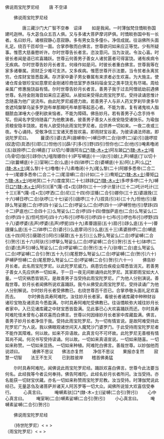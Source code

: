   佛说雨宝陀罗尼经
　　唐 不空译




　　佛说雨宝陀罗尼经

　　　　唐三藏沙门大广智不空奉　诏译
　　如是我闻。一时薄伽梵住憍睒弥国建吒迦林。与大苾刍众五百人俱。又与多诸大菩萨摩诃萨俱。时憍睒弥国中有一长者。名曰妙月。诸根寂静心意寂静。多有男女及多僮仆。净信成就。往诣佛所头面礼足。绕百千匝却住一面。合掌恭敬而白佛言。世尊欲问如来应正等觉。少有所疑事。惟愿大慈垂愍听许。尔时世尊告长者言。恣汝意问。当为汝说。令汝心喜。时彼长者闻是语已欢喜踊跃。世尊云何善男子善女人诸贫匮者可得富饶。诸有疾病令无疾病。尔时世尊告妙月长者言。何缘作如是问。时彼长者重白佛言。世尊我等在家多诸眷属。资财乏少难可支济。又多疾病。惟愿世尊开示法要。当令贫者永离贫穷。仓库财宝皆悉盈满。存济家中妻子男女眷属有来求者必生欢喜。为大施主。使诸仓库金银珍宝如意摩尼金刚诸珍商佉室罗赤珠码瑙金宝之类丰饶无有尽竭。周给亲属广修惠施饶益有情。尔时世尊告妙月长者言。善男子我于过去阿僧祇劫前遇佛世尊。名持金刚海音如来应正遍知。从彼如来受得此雨宝陀罗尼。受持读诵思惟计念随喜为他广说流布。由此陀罗尼威德力故。若善男子人与非人药叉罗刹毕隶多毕舍遮鸠槃拏乌娑多罗迦布单那羯吒布单那等起恶心者。不能为害。复有诸鬼啖人脂髓脓血涕唾大小便利欲来恼者。不能为障碍。佛告妙月。若有善男子心念手持书写。但闻名字受持随喜广为他敷演者。彼善男子善女人长夜安隐受诸快乐。为瑜伽资粮安隐丰饶故。若有人欲受持此雨宝陀罗尼者。应供养一切如来。一夜二夜或三夜。专心诵持。受敬净信三宝诸天悉皆欢喜。即雨财宝谷麦。为彼读诵法师故。即说陀罗尼曰。
　　曩谟(引)婆(去声)誐嚩帝(一)嚩日啰(二合)驮啰(二)娑(引)誐啰捏(奴逸切)具洒(引)耶(三)怛他(引)[薜/子]多(引)野(四引)怛你也(二合)他(引)唵素噜闭(五)跋捺啰(二合)嚩底(丁以切六)瞢誐阿左[口*(隸-木+士)](七)阿左跛[口*(隸-木+士)](八)嗢(鸟骨切)伽(引)跢你(九)嗢陛娜你(十)萨写嚩底(十一)驮(引)娘(上声)嚩底(丁以切十二)驮曩嚩底(十三)室唎(二合)么底(十四)钵啰(二合)婆嚩底(十五)阿(上声)么[口*(隸-木+士)](十六)尾么黎(十七)噜噜(十八)素噜闭(十九)尾么黎(二十)阿娜多悉帝(二合二十一)尾娜多悉帝(二合二十二)尾湿嚩(二合)计如(二十三)鸯矩[口*(隸-木+士)](二十四)瞢矩[口*(隸-木+士)](二十五)地地冥(二十六)度度冥(二十七)跢跢[口*(隸-木+士)](二十八)多啰多啰(二十九)嚩日[口*(隸-木+士)](二合三十)阿(引)[革*(蔑-戍+戊)]跢你(三十一)步计屋计(三十二)吒计吒计(三十三)[革*(蔑-戍+戊)]啰洒(二合)尼(三十四)你涩播(二合引)娜你(三十五)婆誐挽(三十六)嚩日啰(二合)驮啰(三十七)娑(引)誐啰(三十八)捏具(引)衫(三十九)怛他(引)蘖跢么弩娑磨(二合)啰(四十)娑么(二合)啰娑么(二合)啰(四十一)萨嚩怛他(引)孽跢(四十二)萨底也(二合四十三)么弩娑么(二合)啰(四十四)僧伽萨底也(二合)么弩娑么(二合)啰(四十五)怛吒怛吒(四十六)布(引)啰布(引)啰(四十七)布(引)啰也布(引)啰野(四十八)婆啰婆(去声)啰婆(去声)啰抳(四十九)素瞢誐丽(五十)扇(引)跢么底(五十一)瞢誐攞么底(五十二)钵啰(二合)婆(引)么底摩诃(引)么底(五十三)素婆捺啰(二合)嚩底(五十四)阿(引)蘖蹉(引)阿(引)蘖蹉(五十五引)三么野么弩娑么(二合)啰娑嚩(二合引)贺(引五十六)阿驮(引)啰拏么弩娑么(二合)啰娑嚩(二合引)贺(引五十七)钵啰(二合)婆(去声引)嚩么弩娑么(二合)啰娑嚩(二合)贺(引五十八)驮哩(二合)底么弩娑么(二合)啰娑嚩(二合引)贺(五十九引)尾惹野么弩娑么(二合)啰娑嚩(二合)贺(引六十)萨嚩萨怛嚩(二合)尾惹野么弩娑么(二合)啰娑嚩(二合引)贺(引六十一)
　　佛告妙月长者。此名雨宝陀罗尼。以此陀罗尼威力。病患饥俭疾疫业障悉皆消灭。若善男子善女人先应供养一切如来。于一日一夜无间断诵持此陀罗尼。其家即雨宝如大人量。一切灾祸悉皆销灭。是故善男子当受持此雨宝陀罗尼。广为他人分别演说。善哉世尊。妙月长者闻佛所说欢喜踊跃。我今从佛受此雨宝陀罗尼。受持读诵广为他人分别解说。尔时妙月长者受佛教已。右绕世尊百千匝已。合掌恭敬头面礼足欢喜而去。
　　尔时佛告具寿阿难陀。汝往妙月长者家。看彼长者诸库藏中种种财谷诸珍宝物及诸资具今悉盈满。尔时具寿阿难陀受佛教已。往诣憍睒弥大城往妙月长者家中。入已见诸库藏之中财宝悉皆盈满。见此事已心大欢喜踊跃而还。尔时具寿阿难陀怪未曾有心甚欢喜而白佛言。世尊以何因缘妙月长者家中库藏盈满。佛言。善男子妙月长者净信于我。受持此雨宝陀罗尼。为一切有情宣说。是故阿难受持此陀罗尼广为人说。我以佛眼观诸世间天人魔梵沙门婆罗门。于此受持雨宝陀罗尼者不能作其障难。何以故。如来不异语故。此真言句不可坏故。此陀罗尼无善根有情耳尚不闻。何况书写受持读诵。何以故。一切如来真语宣说。一切如来随喜。一切如来称赞。一切如来显扬。一切如来种植。阿难陀白佛言。善哉世尊。以妙伽他而说颂曰。
　　诸佛不思议　　佛法亦复然
　　净信不思议　　果报亦复然
　　寂慧一切智　　法王不生灭
　　已到胜彼岸　　稽首佛勇猛

　　尔时具寿阿难陀。闻佛说此雨宝陀罗尼经。踊跃欢喜白佛言。世尊今此法要当何名。此经我等今者云何奉持。佛告阿难陀。此经名妙月长者所问。汝当受持。亦名能获一切财宝伏藏。亦名一切如来称赞雨宝陀罗尼教。汝当受持。时薄伽梵说此经已。无量苾刍及诸菩萨并诸天人阿苏罗等一切大众。闻佛所说皆大欢喜信受奉行。
　　心真言曰。
　　唵嚩素驮[口*(隸-木+士)]娑嚩(二合引)贺(引)
　　心中心真言曰。
　　唵室唎(二合)嚩素娑嚩(二合引)贺(引)
　　小心真言曰。
　　唵嚩素娑嚩(二合引)贺(引)

　　佛说雨宝陀罗尼经

　　（持世陀罗尼）< =  >　　　　　　　　　　　　　　　　　　　　　　　　　　　　　　　　　　　　　　　　　　　　　　　　　　　
　　（雨宝陀罗尼）< =  >　　　　　　　　　　　　　　　　　　　　　　　　　　　　　　　　　　　　　　　　　　　　　　　　　　　　　　　　　　　　　　　　　　

